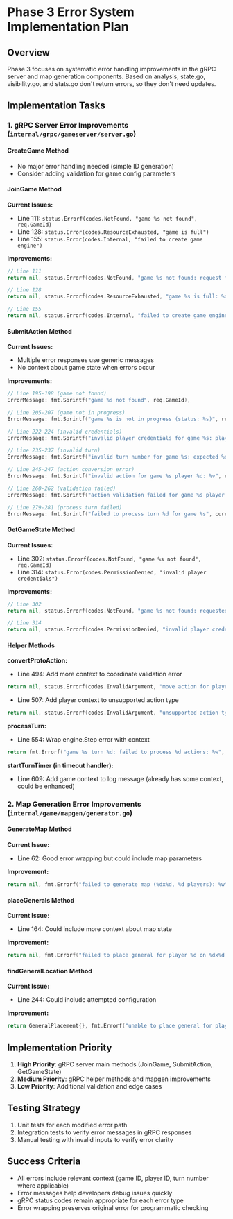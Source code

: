 # Phase 3 Error System Implementation Plan

## Overview
Phase 3 focuses on systematic error handling improvements in the gRPC server and map generation components. Based on analysis, state.go, visibility.go, and stats.go don't return errors, so they don't need updates.

## Implementation Tasks

### 1. gRPC Server Error Improvements (`internal/grpc/gameserver/server.go`)

#### CreateGame Method
- No major error handling needed (simple ID generation)
- Consider adding validation for game config parameters

#### JoinGame Method
**Current Issues:**
- Line 111: `status.Errorf(codes.NotFound, "game %s not found", req.GameId)`
- Line 128: `status.Error(codes.ResourceExhausted, "game is full")`
- Line 155: `status.Error(codes.Internal, "failed to create game engine")`

**Improvements:**
```go
// Line 111
return nil, status.Errorf(codes.NotFound, "game %s not found: request from player %s", req.GameId, req.PlayerName)

// Line 128
return nil, status.Errorf(codes.ResourceExhausted, "game %s is full: %d/%d players", req.GameId, len(game.players), game.config.MaxPlayers)

// Line 155
return nil, status.Errorf(codes.Internal, "failed to create game engine for game %s: config %dx%d with %d players", req.GameId, game.config.Width, game.config.Height, game.config.MaxPlayers)
```

#### SubmitAction Method
**Current Issues:**
- Multiple error responses use generic messages
- No context about game state when errors occur

**Improvements:**
```go
// Line 195-198 (game not found)
ErrorMessage: fmt.Sprintf("game %s not found", req.GameId),

// Line 205-207 (game not in progress)
ErrorMessage: fmt.Sprintf("game %s is not in progress (status: %s)", req.GameId, game.status),

// Line 222-224 (invalid credentials)
ErrorMessage: fmt.Sprintf("invalid player credentials for game %s: player %d", req.GameId, req.PlayerId),

// Line 235-237 (invalid turn)
ErrorMessage: fmt.Sprintf("invalid turn number for game %s: expected %d, got %d", req.GameId, currentTurn, req.Action.TurnNumber),

// Line 245-247 (action conversion error)
ErrorMessage: fmt.Sprintf("invalid action for game %s player %d: %v", req.GameId, req.PlayerId, err),

// Line 260-262 (validation failed)
ErrorMessage: fmt.Sprintf("action validation failed for game %s player %d turn %d: %v", req.GameId, req.PlayerId, currentTurn, err),

// Line 279-281 (process turn failed)
ErrorMessage: fmt.Sprintf("failed to process turn %d for game %s", currentTurn, req.GameId),
```

#### GetGameState Method
**Current Issues:**
- Line 302: `status.Errorf(codes.NotFound, "game %s not found", req.GameId)`
- Line 314: `status.Error(codes.PermissionDenied, "invalid player credentials")`

**Improvements:**
```go
// Line 302
return nil, status.Errorf(codes.NotFound, "game %s not found: requested by player %d", req.GameId, req.PlayerId)

// Line 314
return nil, status.Errorf(codes.PermissionDenied, "invalid player credentials for game %s: player %d", req.GameId, req.PlayerId)
```

#### Helper Methods
**convertProtoAction:**
- Line 494: Add more context to coordinate validation error
```go
return nil, status.Errorf(codes.InvalidArgument, "move action for player %d requires from and to coordinates", playerID)
```

- Line 507: Add player context to unsupported action type
```go
return nil, status.Errorf(codes.InvalidArgument, "unsupported action type %v for player %d", protoAction.Type, playerID)
```

**processTurn:**
- Line 554: Wrap engine.Step error with context
```go
return fmt.Errorf("game %s turn %d: failed to process %d actions: %w", game.id, game.currentTurn-1, len(actions), err)
```

**startTurnTimer (in timeout handler):**
- Line 609: Add game context to log message (already has some context, could be enhanced)

### 2. Map Generation Error Improvements (`internal/game/mapgen/generator.go`)

#### GenerateMap Method
**Current Issue:**
- Line 62: Good error wrapping but could include map parameters

**Improvement:**
```go
return nil, fmt.Errorf("failed to generate map (%dx%d, %d players): %w", g.config.Width, g.config.Height, g.config.PlayerCount, err)
```

#### placeGenerals Method
**Current Issue:**
- Line 164: Could include more context about map state

**Improvement:**
```go
return nil, fmt.Errorf("failed to place general for player %d on %dx%d map (spacing: %d): %w", pid, g.config.Width, g.config.Height, g.config.MinGeneralSpacing, err)
```

#### findGeneralLocation Method
**Current Issue:**
- Line 244: Could include attempted configuration

**Improvement:**
```go
return GeneralPlacement{}, fmt.Errorf("unable to place general for player %d: no valid locations found on %dx%d map with %d existing generals (min spacing: %d)", len(existing), b.W, b.H, len(existing), g.config.MinGeneralSpacing)
```

## Implementation Priority

1. **High Priority**: gRPC server main methods (JoinGame, SubmitAction, GetGameState)
2. **Medium Priority**: gRPC helper methods and mapgen improvements
3. **Low Priority**: Additional validation and edge cases

## Testing Strategy

1. Unit tests for each modified error path
2. Integration tests to verify error messages in gRPC responses
3. Manual testing with invalid inputs to verify error clarity

## Success Criteria

- All errors include relevant context (game ID, player ID, turn number where applicable)
- Error messages help developers debug issues quickly
- gRPC status codes remain appropriate for each error type
- Error wrapping preserves original error for programmatic checking
